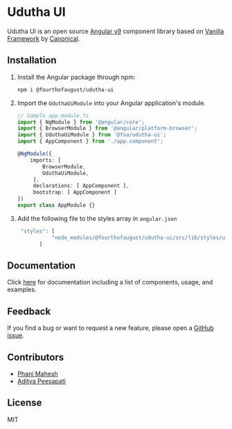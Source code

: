 # Udutha UI

Udutha UI is an open source [Angular v9](https://github.com/angular) component library based on [Vanilla Framework](https://vanillaframework.io/) by [Canonical](https://canonical.com/).

## Installation

1.  Install the Angular package through npm:

    ```bash
    npm i @fourthofaugust/udutha-ui
    ```

2.  Import the `UduthaUiModule` into your Angular application's module. 

    ```typescript
    // Sample app.module.ts
    import { NgModule } from '@angular/core';
    import { BrowserModule } from '@angular/platform-browser';
    import { UduthaUiModule } from '@foa/udutha-ui';
    import { AppComponent } from './app.component';

    @NgModule({
        imports: [
            BrowserModule,
            UduthaUiModule,
         ],
         declarations: [ AppComponent ],
         bootstrap: [ AppComponent ]
    })
    export class AppModule {}
    ```
3. Add the following file to the styles array in `angular.json`
    ```javascript
     "styles": [
               "node_modules/@fourthofaugust/udutha-ui/src/lib/styles/udutha.scss"
           ]
    ```

## Documentation

Click [here](/docs/COMPONENTS.md) for documentation including a list of components, usage,
and examples.

## Feedback

If you find a bug or want to request a new feature, please open a [GitHub issue](https://github.com/fourthofaugust/udutha-ui/issues).

## Contributors
* [Phani Mahesh](https://github.com/fourthofaugust)
* [Aditya Peesapati](https://github.com/adityapeesapati)

## License

MIT

